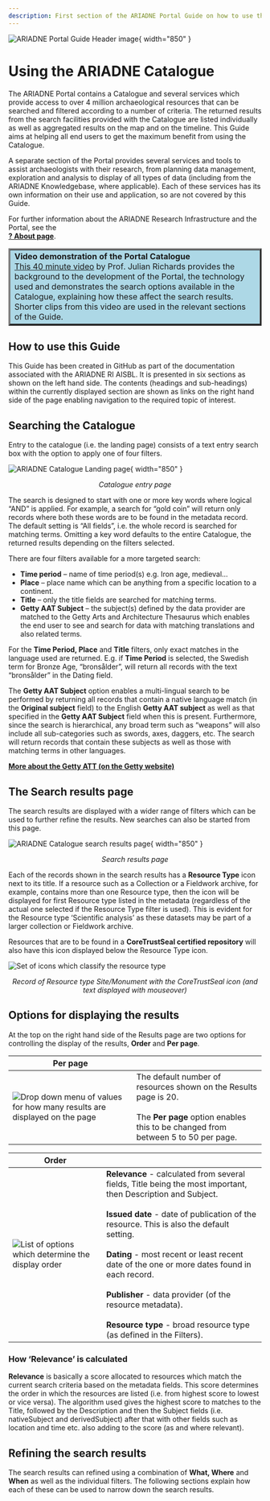 ```yaml
---
description: First section of the ARIADNE Portal Guide on how to use the Catalogue - 4 basic search filters and the Search results page and its display options. 
---
```

![ARIADNE Portal Guide Header image](../assets/ARIADNE_Portal_Guide_banner.png){ width="850" }

# Using the ARIADNE Catalogue

The ARIADNE Portal contains a Catalogue and several services which provide access to over 4 million archaeological resources that can be searched and filtered according to a number of criteria. The returned results from the search facilities provided with the Catalogue are listed individually as well as aggregated results on the map and on the timeline. This Guide aims at helping all end users to get the maximum benefit from using the Catalogue.

A separate section of the Portal provides several services and tools to assist archaeologists with their research, from planning data management, exploration and analysis to display of all types of data (including from the ARIADNE Knowledgebase, where applicable). Each of these services has its own information on their use and application, so are not covered by this Guide.

For further information about the ARIADNE Research Infrastructure and the Portal, see the <BR> [**? About page**](https://portal.ariadne-infrastructure.eu/about).

<table border="3" bgcolor="#ADD8E6">
    <tr>
        <td><b>Video demonstration of the Portal Catalogue</b><Br><a href="https://www.ariadne-research-infrastructure.eu/catalogue-demonstration-video/">This 40 minute video</a> by Prof. Julian Richards provides the background to the development of the Portal, the technology used and demonstrates the search options available in the Catalogue, explaining how these affect the search results. Shorter clips from this video are used in the relevant sections of the Guide.
</td>
    </tr>
</table>

## How to use this Guide
This Guide has been created in GitHub as part of the documentation associated with the ARIADNE RI AISBL. It is presented in six sections as shown on the left hand side. The contents (headings and sub-headings) within the currently displayed section are shown as links on the right hand side of the page enabling navigation to the required topic of interest. 

## Searching the Catalogue
Entry to the catalogue (i.e. the landing page) consists of a text entry search box with the option to apply one of four filters. 

![ARIADNE Catalogue Landing page](../assets/01-Landing-page-1000x542.png){ width="850" }
<p align=center><i>Catalogue entry page</i></p>

The search is designed to start with one or more key words where logical “AND” is applied. For example, a search for “gold coin” will return only records where both these words are to be found in the metadata record. The default setting is “All fields”, i.e. the whole record is searched for matching terms. Omitting a key word defaults to the entire Catalogue, the returned results depending on the filters selected.

There are four filters available for a more targeted search:

- **Time period** – name of time period(s) e.g. Iron age, medieval…
- **Place** – place name which can be anything from a specific location to a continent.
- **Title** – only the title fields are searched for matching terms.
- **Getty AAT Subject** – the subject(s) defined by the data provider are matched to the Getty Arts and Architecture Thesaurus which enables the end user to see and search for data with matching translations and also related terms.

For the **Time Period, Place** and **Title** filters, only exact matches in the language used are returned. E.g. if **Time Period** is selected, the Swedish term for Bronze Age, “bronsålder”, will return all records with the text “bronsålder” in the Dating field.

The **Getty AAT Subject** option enables a multi-lingual search to be performed by returning all records that contain a native language match (in the **Original subject** field) to the English **Getty AAT subject** as well as that specified in the **Getty AAT Subject** field when this is present. Furthermore, since the search is hierarchical, any broad term such as “weapons” will also include all sub-categories such as swords, axes, daggers, etc. The search will return records that contain these subjects as well as those with matching terms in other languages.

[**More about the Getty ATT (on the Getty website)**](https://www.getty.edu/research/tools/vocabularies/aat/about.html)

## The Search results page
The search results are displayed with a wider range of filters which can be used to further refine the results. New searches can also be started from this page. 

![ARIADNE Catalogue search results page](../assets/02-Search_results_page.png){ width="850" }
<p align=center><i>Search results page</i></p>

Each of the records shown in the search results has a **Resource Type** icon next to its title.
If a resource such as a Collection or a Fieldwork archive, for example, contains more than one Resource type, then the icon will be displayed for first Resource type listed in the metadata (regardless of the actual one selected if the Resource Type filter is used). This is evident for the Resource type ‘Scientific analysis’ as these datasets may be part of a larger collection or Fieldwork archive.

Resources that are to be found in a **CoreTrustSeal certified repository** will also have this icon displayed below the Resource Type icon.

![Set of icons which classify the resource type ](../assets/28-Resource_icons.png)
<p align=center><i>Record of Resource type Site/Monument with the CoreTrustSeal icon (and text displayed with mouseover)</i></p>

## Options for displaying the results
At the top on the right hand side of the Results page are two options for controlling the display of the results, **Order** and **Per page**.

| Per page |  |
| ------------- | ----------- |
| ![Drop down menu of values for how many results are displayed on the page](../assets/30-Per_page.png) | The default number of resources shown on the Results page is 20. <br><Br>The **Per page** option enables this to be changed from between 5 to 50 per page. |

| Order |  |
| ------------- | ----------- |
| ![List of options which determine the display order](../assets/31-Order_options.png) | **Relevance** - calculated from several fields, Title being the most important, then Description and Subject.<Br><Br>**Issued date** - date of publication of the resource. This is also the default setting.<Br><Br>**Dating** - most recent or least recent date of the one or more dates found in each record.<Br><Br>**Publisher** - data provider (of the resource metadata).<Br><Br>**Resource type** - broad resource type (as defined in the Filters).|

### How ‘Relevance’ is calculated

**Relevance** is basically a score allocated to resources which match the current search criteria based on the metadata fields. This score determines the order in which the resources are listed (i.e. from highest score to lowest or vice versa). The algorithm used gives the highest score to matches to the Title, followed by the Description and then the Subject fields (i.e. nativeSubject and derivedSubject) after that with other fields such as location and time etc. also adding to the score (as and where relevant). 

## Refining the search results
The search results can refined using a combination of **What, Where** and **When** as well as the individual filters. The following sections explain how each of these can be used to narrow down the search results.
